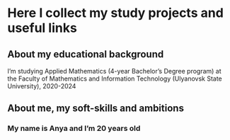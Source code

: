 # Here I collect my study projects and useful links 

## About my educational background

I’m studying Applied Mathematics  (4-year Bachelor’s Degree program) at the Faculty of Mathematics and Information Technology (Ulyanovsk State University), 2020-2024

## About me, my soft-skills and ambitions 

### My name is Anya and I’m 20 years old 


 


